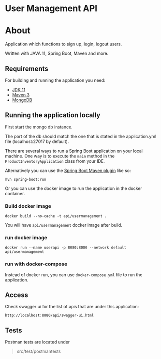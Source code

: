 # User Management API

# About
Application which functions to sign up, login, logout users.
<p>Written with JAVA 11, Spring Boot, Maven and more.

## Requirements

For building and running the application you need:

- [JDK 11](https://www.oracle.com/tr/java/technologies/javase-jdk11-downloads.html)
- [Maven 3](https://maven.apache.org)
- [MongoDB](https://hub.docker.com/_/mongo)

## Running the application locally

First start the mongo db instance. 
<p>The port of the db should match the one that is stated in the application.yml file (localhost:27017 by default).

There are several ways to run a Spring Boot application on your local machine. One way is to execute the `main` method in the `ProductInventoryApplication` class from your IDE.

Alternatively you can use the [Spring Boot Maven plugin](https://docs.spring.io/spring-boot/docs/current/reference/html/build-tool-plugins-maven-plugin.html) like so:

```shell
mvn spring-boot:run
```

Or you can use the docker image to run the application in the docker container.

### Build docker image

```
docker build --no-cache -t api/usermanagement .
```

You will have `api/usermanagement` docker image after build.

### run docker image

```
docker run --name userapi -p 8080:8080 --network default api/usermanagement
```


### run with docker-compose

Instead of docker run, you can use `docker-compose.yml` file to run the application.

## Access
Check swagger ui for the list of apis that are under this application:
```shell
http://localhost:8080/api/swagger-ui.html
```

## Tests

Postman tests are located under
> src/test/postmantests
